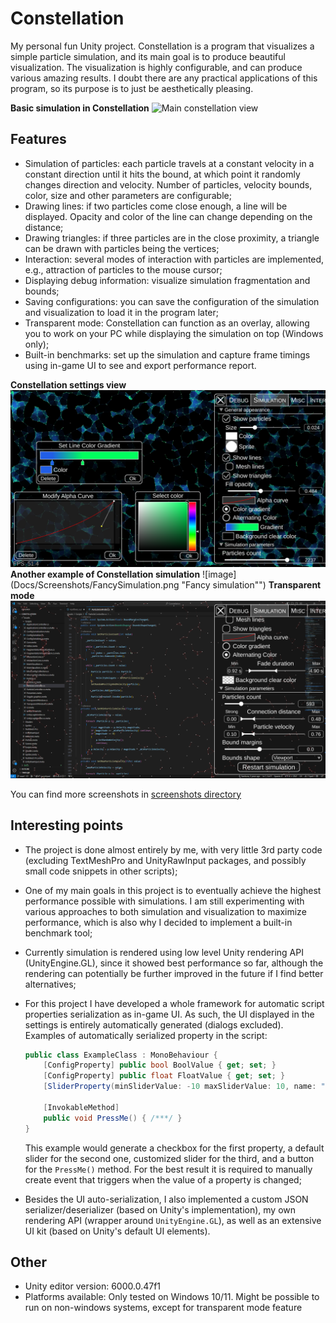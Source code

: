 # Constellation

My personal fun Unity project. Constellation is a program that visualizes a simple particle simulation, and its main goal is to produce beautiful visualization. The visualization is highly configurable, and can produce various amazing results. I doubt there are any practical applications of this program, so its purpose is to just be aesthetically pleasing. 

**Basic simulation in Constellation**
![Main constellation view](Docs/Screenshots/BasicSimulation.png "Basic simulation in \"Constellation\"")

## Features

* Simulation of particles: each particle travels at a constant velocity in a constant direction until it hits the bound, at which point it randomly changes direction and velocity. Number of particles, velocity bounds, color, size and other parameters are configurable;
* Drawing lines: if two particles come close enough, a line will be displayed. Opacity and color of the line can change depending on the distance;
* Drawing triangles: if three particles are in the close proximity, a triangle can be drawn with particles being the vertices;
* Interaction: several modes of interaction with particles are implemented, e.g., attraction of particles to the mouse cursor;
* Displaying debug information: visualize simulation fragmentation and bounds;
* Saving configurations: you can save the configuration of the simulation and visualization to load it in the program later;
* Transparent mode: Constellation can function as an overlay, allowing you to work on your PC while displaying the simulation on top (Windows only);
* Built-in benchmarks: set up the simulation and capture frame timings using in-game UI to see and export performance report.

**Constellation settings view**
![image](Docs/Screenshots/SettingsView.png "Settings view")
**Another example of Constellation simulation**
![image](Docs/Screenshots/FancySimulation.png "Fancy simulation"")
**Transparent mode**
![image](Docs/Screenshots/TransparentView.png "Showcase of transparent mode")

You can find more screenshots in [screenshots directory](Docs/Screenshots/)

## Interesting points

* The project is done almost entirely by me, with very little 3rd party code (excluding TextMeshPro and UnityRawInput packages, and possibly small code snippets in other scripts);
* One of my main goals in this project is to eventually achieve the highest performance possible with simulations. I am still experimenting with various approaches to both simulation and visualization to maximize performance, which is also why I decided to implement a built-in benchmark tool; 
* Currently simulation is rendered using low level Unity rendering API (UnityEngine.GL), since it showed best performance so far, although the rendering can potentially be further improved in the future if I find better alternatives;
* For this project I have developed a whole framework for automatic script properties serialization as in-game UI. As such, the UI displayed in the settings is entirely automatically generated (dialogs excluded). Examples of automatically serialized property in the script:

    ```C#
    public class ExampleClass : MonoBehaviour {
        [ConfigProperty] public bool BoolValue { get; set; }
        [ConfigProperty] public float FloatValue { get; set; }
        [SliderProperty(minSliderValue: -10 maxSliderValue: 10, name: "Displayed name")] public float RangeOfValues { get; set; }

        [InvokableMethod]
        public void PressMe() { /***/ }
    }
    ```
    This example would generate a checkbox for the first property, a default slider for the second one, customized slider for the third, and a button for the `PressMe()` method. For the best result it is required to manually create event that triggers when the value of a property is changed;
* Besides the UI auto-serialization, I also implemented a custom JSON serializer/deserializer (based on Unity's implementation), my own rendering API (wrapper around `UnityEngine.GL`), as well as an extensive UI kit (based on Unity's default UI elements).

## Other

* Unity editor version: 6000.0.47f1
* Platforms available: Only tested on Windows 10/11. Might be possible to run on non-windows systems, except for transparent mode feature
